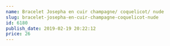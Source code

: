```yaml
---
name: Bracelet Josepha en cuir champagne/ coquelicot/ nude
slug: bracelet-josepha-en-cuir-champagne-coquelicot-nude
id: 6180
publish_date: 2019-02-19 20:22:12
price: 26
---
```

